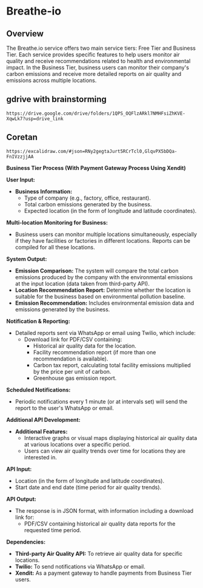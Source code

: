 # Breathe-io

## Overview
The Breathe.io service offers two main service tiers: Free Tier and Business Tier. Each service provides specific features to help users monitor air quality and receive recommendations related to health and environmental impact. In the Business Tier, business users can monitor their company's carbon emissions and receive more detailed reports on air quality and emissions across multiple locations.

## gdrive with brainstorming
```
https://drive.google.com/drive/folders/1QPS_OQFlzARkl7NMHFsiZhKVE-XqwLk7?usp=drive_link
```

## Coretan
```
https://excalidraw.com/#json=RNy2gegtaJurt5RCrTcl0,GlqvPX5bDQa-FnIVzzjjAA
```

**Business Tier Process (With Payment Gateway Process Using Xendit)**

**User Input:**
- **Business Information:**
  - Type of company (e.g., factory, office, restaurant).
  - Total carbon emissions generated by the business.
  - Expected location (in the form of longitude and latitude coordinates).

**Multi-location Monitoring for Business:**
- Business users can monitor multiple locations simultaneously, especially if they have facilities or factories in different locations. Reports can be compiled for all these locations.

**System Output:**
- **Emission Comparison:** The system will compare the total carbon emissions produced by the company with the environmental emissions at the input location (data taken from third-party API).
- **Location Recommendation Report:** Determine whether the location is suitable for the business based on environmental pollution baseline.
- **Emission Recommendation:** Includes environmental emission data and emissions generated by the business.

**Notification & Reporting:**
- Detailed reports sent via WhatsApp or email using Twilio, which include:
  - Download link for PDF/CSV containing:
    - Historical air quality data for the location.
    - Facility recommendation report (if more than one recommendation is available).
    - Carbon tax report, calculating total facility emissions multiplied by the price per unit of carbon.
    - Greenhouse gas emission report.

**Scheduled Notifications:**
- Periodic notifications every 1 minute (or at intervals set) will send the report to the user's WhatsApp or email.

**Additional API Development:**
- **Additional Features:**
  - Interactive graphs or visual maps displaying historical air quality data at various locations over a specific period.
  - Users can view air quality trends over time for locations they are interested in.

**API Input:**
- Location (in the form of longitude and latitude coordinates).
- Start date and end date (time period for air quality trends).

**API Output:**
- The response is in JSON format, with information including a download link for:
  - PDF/CSV containing historical air quality data reports for the requested time period.

**Dependencies:**
- **Third-party Air Quality API:** To retrieve air quality data for specific locations.
- **Twilio:** To send notifications via WhatsApp or email.
- **Xendit:** As a payment gateway to handle payments from Business Tier users.
